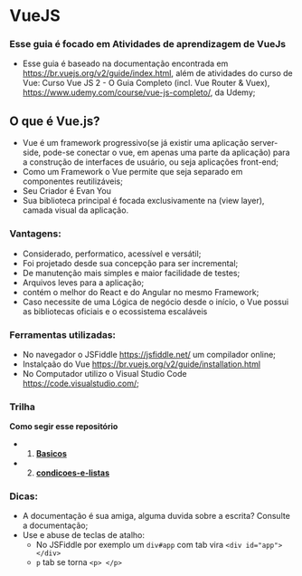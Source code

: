 
# VueJS
### Esse guia é focado em Atividades de aprendizagem de VueJs
  - Esse guia é baseado na documentação encontrada em https://br.vuejs.org/v2/guide/index.html, além de atividades do curso de Vue: Curso Vue JS 2 - O Guia Completo (incl. Vue Router & Vuex), https://www.udemy.com/course/vue-js-completo/, da Udemy;

## O que é Vue.js?
- Vue é um framework progressivo(se já existir uma aplicação server-side, pode-se conectar o vue, em apenas uma parte da aplicação) para a construção de interfaces de usuário, ou seja aplicações front-end;
- Como um Framework o Vue permite que seja separado em componentes reutilizáveis;
- Seu Criador é Evan You
- Sua biblioteca principal é focada exclusivamente na (view layer), camada visual da aplicação.

### Vantagens:
- Considerado, performatico, acessível e versátil;
- Foi projetado desde sua concepção para ser incremental;
- De manutenção mais simples e maior facilidade de testes;
- Arquivos leves para a aplicação;
- contém o melhor do React e do Angular no mesmo Framework;
- Caso necessite de uma Lógica de negócio desde o início, o Vue possui as bibliotecas oficiais e o ecossistema escaláveis

### Ferramentas utilizadas:
- No navegador o JSFiddle https://jsfiddle.net/ um compilador online;
- Instalçaão do Vue https://br.vuejs.org/v2/guide/installation.html
- No Computador utilizo o Visual Studio Code https://code.visualstudio.com/;

### Trilha
**Como segir esse repositório**
- 1. **[Basicos](https://github.com/TheJessicaBohn/VueJS/tree/master/Basicos)**
- 2. **[condicoes-e-listas](https://github.com/TheJessicaBohn/VueJS/tree/master/condicoes-e-listas)**



### Dicas:
- A documentação é sua amiga, alguma duvida sobre a escrita? Consulte a documentação;
- Use e abuse de teclas de atalho:
  - No JSFiddle por exemplo um `div#app` com tab vira ```<div id="app"></div>```
  - `p` tab se torna ```<p> </p> ```



